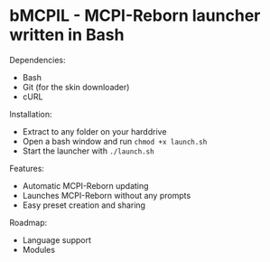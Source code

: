 # bMCPIL - MCPI-Reborn launcher written in Bash
Dependencies:
- Bash
- Git (for the skin downloader)
- cURL

Installation:
- Extract to any folder on your harddrive
- Open a bash window and run `chmod +x launch.sh`
- Start the launcher with `./launch.sh`

Features:
- Automatic MCPI-Reborn updating
- Launches MCPI-Reborn without any prompts
- Easy preset creation and sharing

Roadmap:
- Language support
- Modules
